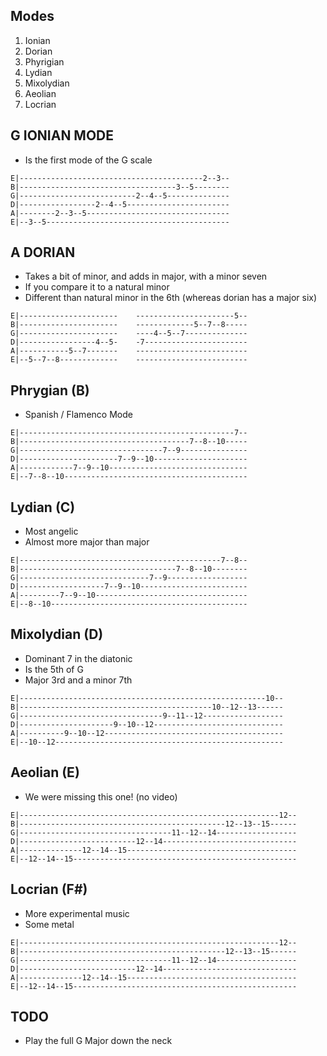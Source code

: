 
## Modes

1. Ionian
1. Dorian
1. Phyrigian
1. Lydian
1. Mixolydian
1. Aeolian
1. Locrian

## G IONIAN MODE

- Is the first mode of the G scale

```
E|-----------------------------------------2--3--
B|-----------------------------------3--5--------
G|--------------------------2--4--5--------------
D|-----------------2--4--5-----------------------
A|--------2--3--5--------------------------------
E|--3--5-----------------------------------------
```

## A DORIAN

- Takes a bit of minor, and adds in major, with a minor seven
- If you compare it to a natural minor
- Different than natural minor in the 6th (whereas dorian has a major six)

```
E|----------------------    ----------------------5--
B|----------------------    -------------5--7--8-----
G|----------------------    ----4--5--7--------------
D|-----------------4--5-    -7-----------------------
A|-----------5--7-------    -------------------------
E|--5--7--8-------------    -------------------------
```

## Phrygian (B)

- Spanish / Flamenco Mode

```
E|------------------------------------------------7--
B|--------------------------------------7--8--10-----
G|--------------------------------7--9---------------
D|----------------------7--9--10---------------------
A|------------7--9--10-------------------------------
E|--7--8--10-----------------------------------------
```

## Lydian (C)

- Most angelic
- Almost more major than major

```
E|---------------------------------------------7--8--
B|-----------------------------------7--8--10--------
G|-----------------------------7--9------------------
D|-------------------7--9--10------------------------
A|---------7--9--10----------------------------------
E|--8--10--------------------------------------------
```

## Mixolydian (D)

- Dominant 7 in the diatonic
- Is the 5th of G
- Major 3rd and a minor 7th

```
E|-------------------------------------------------------10--
B|-------------------------------------------10--12--13------
G|--------------------------------9--11--12------------------
D|---------------------9--10--12-----------------------------
A|----------9--10--12----------------------------------------
E|--10--12---------------------------------------------------
```

## Aeolian (E)

- We were missing this one! (no video)

```
E|----------------------------------------------------------12--
B|----------------------------------------------12--13--15------
G|----------------------------------11--12--14------------------
D|--------------------------12--14------------------------------
A|--------------12--14--15--------------------------------------
E|--12--14--15--------------------------------------------------
```

## Locrian (F#)

- More experimental music
- Some metal

```
E|----------------------------------------------------------12--
B|----------------------------------------------12--13--15------
G|----------------------------------11--12--14------------------
D|--------------------------12--14------------------------------
A|--------------12--14--15--------------------------------------
E|--12--14--15--------------------------------------------------
```

## TODO

- Play the full G Major down the neck
